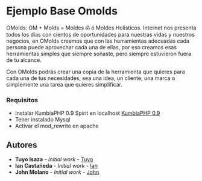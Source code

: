 # Ejemplo Base Omolds
OMolds: OM + Molds = Moldes ॐ ó Moldes Holísticos. Internet nos presenta todos los días con cientos de oportunidades para nuestras vidas y nuestros negocios, en OMolds creemos que con las herramientas adecuadas cada persona puede aprovechar cada una de ellas, por eso creamos esas herramientas simples que siempre soñaste, pero siempre estuvieron fuera de tu alcance.

Con OMolds podrás crear una copia de la herramienta que quieres para cada una de tus necesidades, sea una idea, un cliente, una marca o simplemente una tarea que quieres simplificar. 

### Requisitos

* Instalar KumbiaPHP 0.9 Spirit en localhost [KumbiaPHP 0.9](http://wiki.kumbiaphp.com/Instalar_Kumbia)
* Tener instalado Mysql
* Activar el  mod_rewrite en apache



## Autores

* **Tuyo Isaza** - *Initial work* - [Tuyo](https://github.com/)
* **Ian Castañeda** - *Initial work* - [Ian](https://github.com/)
* **John Molano** - *Initial work* - [John](https://github.com/JohnMolano)

